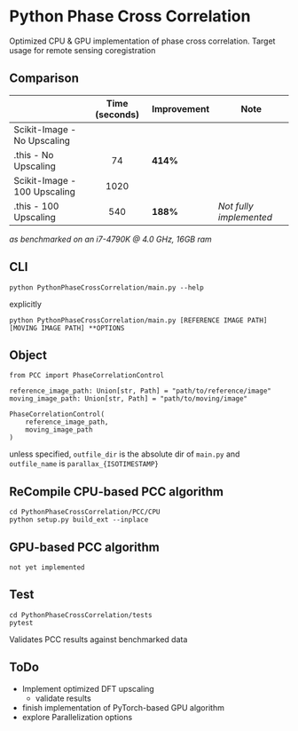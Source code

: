 # Python Phase Cross Correlation

Optimized CPU & GPU implementation of phase cross correlation. Target usage for remote sensing coregistration

## Comparison

|                              | Time (seconds) | Improvement | Note                  |
|------------------------------|:--------------:|-------------|-----------------------|
| Scikit-Image - No Upscaling  |                |             |                       |
| .this - No Upscaling         |       74       |     **414%**    |                       |
| Scikit-Image - 100 Upscaling |      1020      |             |                       |
|     .this - 100 Upscaling    |       540      |     **188%**    | *Not fully implemented* |

*as benchmarked on an i7-4790K @ 4.0 GHz, 16GB ram*

## CLI

    python PythonPhaseCrossCorrelation/main.py --help

 explicitly

    python PythonPhaseCrossCorrelation/main.py [REFERENCE IMAGE PATH] [MOVING IMAGE PATH] **OPTIONS

## Object

    from PCC import PhaseCorrelationControl
    
    reference_image_path: Union[str, Path] = "path/to/reference/image"
    moving_image_path: Union[str, Path] = "path/to/moving/image"
    
    PhaseCorrelationControl(
        reference_image_path,
        moving_image_path
    )

unless specified, `outfile_dir` is the absolute dir of `main.py` and `outfile_name` is `parallax_{ISOTIMESTAMP}`

## ReCompile CPU-based PCC algorithm

    cd PythonPhaseCrossCorrelation/PCC/CPU
    python setup.py build_ext --inplace

## GPU-based PCC algorithm

    not yet implemented

## Test

    cd PythonPhaseCrossCorrelation/tests
    pytest

Validates PCC results against benchmarked data

## ToDo

- Implement optimized DFT upscaling
  - validate results
- finish implementation of PyTorch-based GPU algorithm
- explore Parallelization options
